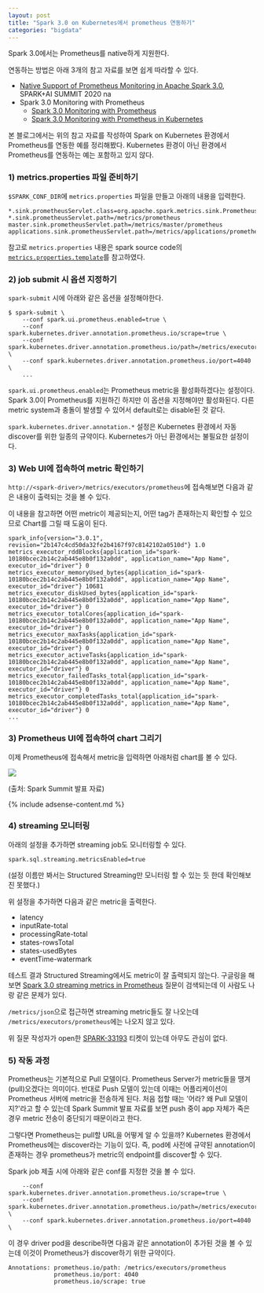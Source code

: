 ```yaml
---
layout: post
title: "Spark 3.0 on Kubernetes에서 prometheus 연동하기"
categories: "bigdata"
---
```


Spark 3.0에서는 Prometheus를 native하게 지원한다.

연동하는 방법은 아래 3개의 참고 자료를 보면 쉽게 따라할 수 있다.

- [Native Support of Prometheus Monitoring in Apache Spark 3.0](https://databricks.com/session_na20/native-support-of-prometheus-monitoring-in-apache-spark-3-0), SPARK+AI SUMMIT 2020 na
- Spark 3.0 Monitoring with Prometheus
    - [Spark 3.0 Monitoring with Prometheus](https://dzlab.github.io/bigdata/2020/07/03/spark3-monitoring-1/)
    - [Spark 3.0 Monitoring with Prometheus in Kubernetes](https://dzlab.github.io/bigdata/2020/07/03/spark3-monitoring-2/)

본 블로그에서는 위의 참고 자료를 작성하여 Spark on Kubernetes 환경에서 Prometheus를 연동한 예를 정리해봤다. Kubernetes 환경이 아닌 환경에서 Prometheus를 연동하는 예는 포함하고 있지 않다.

### 1) metrics.properties 파일 준비하기

`$SPARK_CONF_DIR`에 `metrics.properties` 파일을 만들고 아래의 내용을 입력한다.

```
*.sink.prometheusServlet.class=org.apache.spark.metrics.sink.PrometheusServlet
*.sink.prometheusServlet.path=/metrics/prometheus
master.sink.prometheusServlet.path=/metrics/master/prometheus
applications.sink.prometheusServlet.path=/metrics/applications/prometheus
```

참고로 `metrics.properties` 내용은 spark source code의 [`metrics.properties.template`](https://github.com/apache/spark/blob/master/conf/metrics.properties.template)를 참고하였다.

### 2) job submit 시 옵션 지정하기

`spark-submit` 시에 아래와 같은 옵션을 설정해야한다.

```console
$ spark-submit \
    --conf spark.ui.prometheus.enabled=true \
    --conf spark.kubernetes.driver.annotation.prometheus.io/scrape=true \
    --conf spark.kubernetes.driver.annotation.prometheus.io/path=/metrics/executors/prometheus \
    --conf spark.kubernetes.driver.annotation.prometheus.io/port=4040 \
	...
```

`spark.ui.prometheus.enabled`는 Prometheus metric을 활성화하겠다는 설정이다. Spark 3.0이 Prometheus를 지원하긴 하지만 이 옵션을 지정해야만 활성화된다. 다른 metric system과 충돌이 발생할 수 있어서 default로는 disable된 것 같다.

`spark.kubernetes.driver.annotation.*` 설정은 Kubernetes 환경에서 자동 discover를 위한 일종의 규약이다. Kubernetes가 아닌 환경에서는 불필요한 설정이다.

### 3) Web UI에 접속하여 metric 확인하기

`http://<spark-driver>/metrics/executors/prometheus`에 접속해보면 다음과 같은 내용이 출력되는 것을 볼 수 있다.

이 내용을 참고하면 어떤 metric이 제공되는지, 어떤 tag가 존재하는지 확인할 수 있으므로 Chart를 그릴 때 도움이 된다.

```
spark_info{version="3.0.1", revision="2b147c4cd50da32fe2b4167f97c8142102a0510d"} 1.0
metrics_executor_rddBlocks{application_id="spark-10180bcec2b14c2ab445e8b0f132a0dd", application_name="App Name", executor_id="driver"} 0
metrics_executor_memoryUsed_bytes{application_id="spark-10180bcec2b14c2ab445e8b0f132a0dd", application_name="App Name", executor_id="driver"} 10681
metrics_executor_diskUsed_bytes{application_id="spark-10180bcec2b14c2ab445e8b0f132a0dd", application_name="App Name", executor_id="driver"} 0
metrics_executor_totalCores{application_id="spark-10180bcec2b14c2ab445e8b0f132a0dd", application_name="App Name", executor_id="driver"} 0
metrics_executor_maxTasks{application_id="spark-10180bcec2b14c2ab445e8b0f132a0dd", application_name="App Name", executor_id="driver"} 0
metrics_executor_activeTasks{application_id="spark-10180bcec2b14c2ab445e8b0f132a0dd", application_name="App Name", executor_id="driver"} 0
metrics_executor_failedTasks_total{application_id="spark-10180bcec2b14c2ab445e8b0f132a0dd", application_name="App Name", executor_id="driver"} 0
metrics_executor_completedTasks_total{application_id="spark-10180bcec2b14c2ab445e8b0f132a0dd", application_name="App Name", executor_id="driver"} 0
...
```

### 3) Prometheus UI에 접속하여 chart 그리기

이제 Prometheus에 접속해서 metric을 입력하면 아래처럼 chart를 볼 수 있다.

<img src="https://i.imgur.com/rMufzor.png" />

(출처: Spark Summit 발표 자료)

{% include adsense-content.md %}

### 4) streaming 모니터링

아래의 설정을 추가하면 streaming job도 모니터링할 수 있다.

```
spark.sql.streaming.metricsEnabled=true
```

(설정 이름만 봐서는 Structured Streaming만 모니터링 할 수 있는 듯 한데 확인해보진 못했다.)

위 설정을 추가하면 다음과 같은 metric을 출력한다.

- latency
- inputRate-total
- processingRate-total
- states-rowsTotal
- states-usedBytes
- eventTime-watermark

테스트 결과 Structured Streaming에서도 metric이 잘 출력되지 않는다. 구글링을 해보면 [Spark 3.0 streaming metrics in Prometheus](https://stackoverflow.com/q/64436497/2930152) 질문이 검색되는데 이 사람도 나랑 같은 문제가 있다.

`/metrics/json`으로 접근하면 streaming metric들도 잘 나오는데 `/metrics/executors/prometheus`에는 나오지 않고 있다.

위 질문 작성자가 open한 [SPARK-33193](https://issues.apache.org/jira/browse/SPARK-33194) 티켓이 있는데 아무도 관심이 없다.

### 5) 작동 과정

Prometheus는 기본적으로 Pull 모델이다. Prometheus Server가 metric들을 땡겨(pull)오겠다는 의미이다. 반대로 Push 모델이 있는데 이때는 어플리케이션이 Prometheus 서버에 metric을 전송하게 된다. 처음 접할 때는 '어라? 왜 Pull 모델이지?'라고 할 수 있는데 Spark Summit 발표 자료를 보면 push 중이 app 자체가 죽은 경우 metric 전송이 중단되기 때문이라고 한다.

그렇다면 Prometheus는 pull할 URL을 어떻게 알 수 있을까? Kubernetes 환경에서 Prometheus에는 discover라는 기능이 있다. 즉, pod에 사전에 규약된 annotation이 존재하는 경우 prometheus가 metric의 endpoint를 discover할 수 있다.

Spark job 제출 시에 아래와 같은 conf를 지정한 것을 볼 수 있다.

```
    --conf spark.kubernetes.driver.annotation.prometheus.io/scrape=true \
    --conf spark.kubernetes.driver.annotation.prometheus.io/path=/metrics/executors/prometheus \
    --conf spark.kubernetes.driver.annotation.prometheus.io/port=4040 \
```

이 경우 driver pod을 describe하면 다음과 같은 annotation이 추가된 것을 볼 수 있는데 이것이 Prometheus가 discover하기 위한 규약이다.

```
Annotations: prometheus.io/path: /metrics/executors/prometheus
             prometheus.io/port: 4040
             prometheus.io/scrape: true
```
